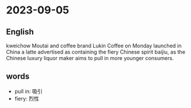 # 2023-09-05

## English
kweichow Moutai and coffee brand Lukin
Coffee on Monday launched in China a
latte advertised as containing the fiery
Chinese spirit baijiu, as the Chinese luxury
liquor maker aims to pull in more younger
consumers.

## words
* pull in: 吸引
* fiery: 烈性
